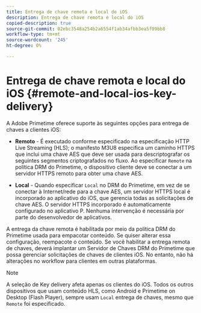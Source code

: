 ```yaml
---
title: Entrega de chave remota e local do iOS
description: Entrega de chave remota e local do iOS
copied-description: true
source-git-commit: 02ebc3548a254b2a6554f1ab34afbb3ea5f09bb8
workflow-type: tm+mt
source-wordcount: '245'
ht-degree: 0%

---
```


# Entrega de chave remota e local do iOS {#remote-and-local-ios-key-delivery}

A Adobe Primetime oferece suporte às seguintes opções para entrega de chaves a clientes iOS:

* **Remoto** - É executado conforme especificado na especificação HTTP Live Streaming (HLS); o manifesto M3U8 especifica um caminho HTTPS que inclui uma chave AES que deve ser usada para descriptografar os seguintes segmentos criptografados no fluxo. Ao especificar `Remote` na política DRM do Primetime, o dispositivo cliente deve se conectar a um servidor HTTPS remoto para obter uma chave AES.

* **Local** - Quando especificar `Local` no DRM do Primetime, em vez de se conectar à Internet/rede para a chave AES, um servidor HTTPS local é incorporado ao aplicativo do iOS, que gerencia todas as solicitações de chave AES. O servidor HTTPS incorporado é automaticamente configurado no aplicativo P. Nenhuma intervenção é necessária por parte do desenvolvedor de aplicativos.

A entrega da chave remota é habilitada por meio da política DRM do Primetime usada para empacotar conteúdo. Se quiser alterar essa configuração, reempacote o conteúdo. Se você habilitar a entrega remota de chaves, deverá implantar um Servidor de Chaves DRM do Primetime que possa gerenciar solicitações de chaves de clientes iOS. No entanto, não há alterações no workflow para clientes em outras plataformas.

>[!NOTE]
>
>A seleção de Key delivery afeta apenas os clientes do iOS. Todos os outros dispositivos que usam conteúdo HLS, como Android e Primetime on Desktop (Flash Player), sempre usam `Local` entrega de chaves, mesmo que `Remote` foi especificado.

